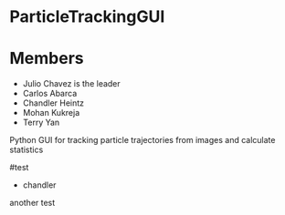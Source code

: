 # ParticleTrackingGUI
# Members

- Julio Chavez is the leader
- Carlos Abarca
- Chandler Heintz
- Mohan Kukreja
- Terry Yan


Python GUI for tracking particle trajectories from images and calculate statistics
 

 #test
 - chandler 



 another test

